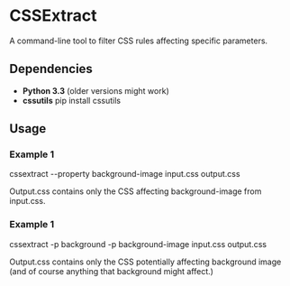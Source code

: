 CSSExtract
==========

A command-line tool to filter CSS rules affecting specific parameters.

Dependencies
------------
  
  *  **Python 3.3** (older versions might work)
  *  **cssutils** pip install cssutils

Usage
-----

### Example 1 

  cssextract --property background-image input.css output.css

  Output.css contains only the CSS affecting background-image from input.css.

### Example 1 

  cssextract -p background -p background-image input.css output.css

  Output.css contains only the CSS potentially affecting background image 
  (and of course anything that background might affect.)

